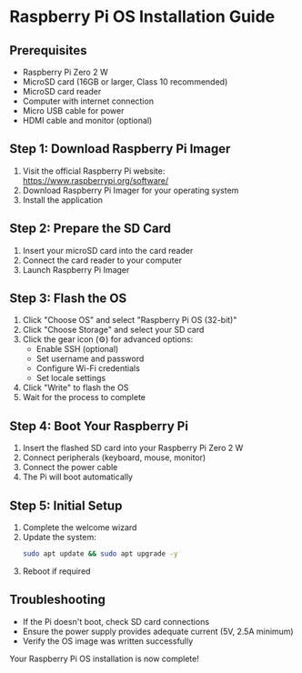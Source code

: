# Raspberry Pi OS Installation Guide

## Prerequisites
- Raspberry Pi Zero 2 W
- MicroSD card (16GB or larger, Class 10 recommended)
- MicroSD card reader
- Computer with internet connection
- Micro USB cable for power
- HDMI cable and monitor (optional)

## Step 1: Download Raspberry Pi Imager
1. Visit the official Raspberry Pi website: https://www.raspberrypi.org/software/
2. Download Raspberry Pi Imager for your operating system
3. Install the application

## Step 2: Prepare the SD Card
1. Insert your microSD card into the card reader
2. Connect the card reader to your computer
3. Launch Raspberry Pi Imager

## Step 3: Flash the OS
1. Click "Choose OS" and select "Raspberry Pi OS (32-bit)"
2. Click "Choose Storage" and select your SD card
3. Click the gear icon (⚙️) for advanced options:
    - Enable SSH (optional)
    - Set username and password
    - Configure Wi-Fi credentials
    - Set locale settings
4. Click "Write" to flash the OS
5. Wait for the process to complete

## Step 4: Boot Your Raspberry Pi
1. Insert the flashed SD card into your Raspberry Pi Zero 2 W
2. Connect peripherals (keyboard, mouse, monitor)
3. Connect the power cable
4. The Pi will boot automatically

## Step 5: Initial Setup
1. Complete the welcome wizard
2. Update the system:
    ```bash
    sudo apt update && sudo apt upgrade -y
    ```
3. Reboot if required

## Troubleshooting
- If the Pi doesn't boot, check SD card connections
- Ensure the power supply provides adequate current (5V, 2.5A minimum)
- Verify the OS image was written successfully

Your Raspberry Pi OS installation is now complete!